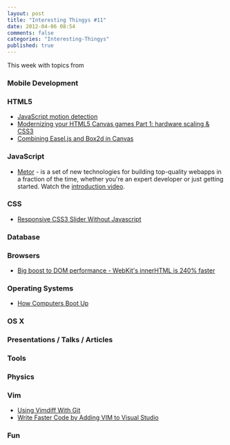 ```yaml
---
layout: post
title: "Interesting Thingys #11"
date: 2012-04-06 08:54
comments: false
categories: "Interesting-Thingys"
published: true
---
```


This week with topics from 
<!-- More -->

### Mobile Development

### HTML5
- [JavaScript motion detection](http://www.adobe.com/devnet/html5/articles/javascript-motion-detection.html)
- [Modernizing your HTML5 Canvas games Part 1: hardware scaling & CSS3](http://blogs.msdn.com/b/davrous/archive/2012/04/06/modernizing-your-html5-canvas-games-with-offline-apis-file-apis-css3-amp-hardware-scaling.aspx)
- [Combining Easel.js and Box2d in Canvas](http://www.luxanimals.com/blog/article/combining_easel_box2d)


### JavaScript
- [Metor](http://www.meteor.com/) - is a set of new technologies for building top-quality webapps in a fraction of the time, whether you're an expert developer or just getting started. Watch the [introduction video](http://www.meteor.com/screencast).

### CSS
- [Responsive CSS3 Slider Without Javascript](http://csscience.com/responsiveslidercss3/)

### Database

### Browsers
- [Big boost to DOM performance - WebKit's innerHTML is 240% faster](http://updates.html5rocks.com/2012/04/Big-boost-to-DOM-performance---WebKit-s-innerHTML-is-240-faster)

### Operating Systems
- [How Computers Boot Up](http://duartes.org/gustavo/blog/post/how-computers-boot-up)

### OS X

### Presentations / Talks / Articles

### Tools
 
### Physics

### Vim
- [Using Vimdiff With Git](http://shawnbiddle.com/devblog/archive/using-vimdiff-with-git)
- [Write Faster Code by Adding VIM to Visual Studio](http://visualstudiomagazine.com/articles/2012/04/09/write-faster-code-by-adding-vim-to-visual-studio.aspx)

### Fun
